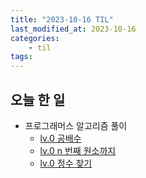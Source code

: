 ```yaml
---
title: "2023-10-16 TIL"
last_modified_at: 2023-10-16
categories:
    - til
tags:
---
```


## 오늘 한 일
-   프로그래머스 알고리즘 풀이
    -   [lv.0 공배수](https://makepin2r.github.io/algorithm-programmers/181936/)
    -   [lv.0 n 번째 원소까지](https://makepin2r.github.io/algorithm-programmers/181889/)
    -   [lv.0 정수 찾기](https://makepin2r.github.io/algorithm-programmers/181840/)